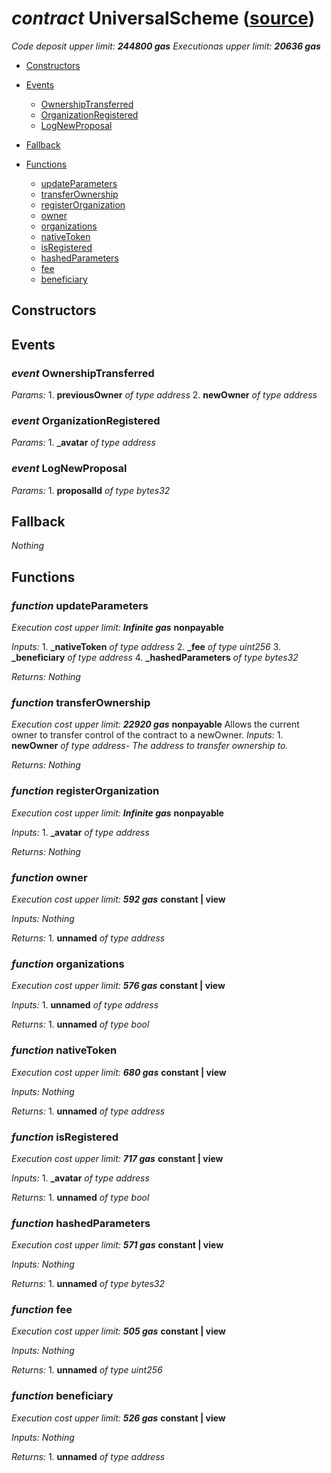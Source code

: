 # *contract* UniversalScheme ([source](https://github.com/daostack/daostack/tree/master/./contracts/universalSchemes/UniversalScheme.sol))
*Code deposit upper limit: **244800 gas***
*Executionas upper limit: **20636 gas***

- [Constructors](#constructors)

- [Events](#events)
    - [OwnershipTransferred](#event-ownershiptransferred)
    - [OrganizationRegistered](#event-organizationregistered)
    - [LogNewProposal](#event-lognewproposal)
- [Fallback](#fallback)
- [Functions](#functions)
    - [updateParameters](#function-updateparameters)
    - [transferOwnership](#function-transferownership)
    - [registerOrganization](#function-registerorganization)
    - [owner](#function-owner)
    - [organizations](#function-organizations)
    - [nativeToken](#function-nativetoken)
    - [isRegistered](#function-isregistered)
    - [hashedParameters](#function-hashedparameters)
    - [fee](#function-fee)
    - [beneficiary](#function-beneficiary)
## Constructors

## Events
### *event* OwnershipTransferred
*Params:*
    1. **previousOwner** *of type address*
    2. **newOwner** *of type address*


### *event* OrganizationRegistered
*Params:*
    1. **_avatar** *of type address*


### *event* LogNewProposal
*Params:*
    1. **proposalId** *of type bytes32*


## Fallback
*Nothing*
## Functions
### *function* updateParameters
*Execution cost upper limit: **Infinite gas***
**nonpayable**

*Inputs:*
    1. **_nativeToken** *of type address*
    2. **_fee** *of type uint256*
    3. **_beneficiary** *of type address*
    4. **_hashedParameters** *of type bytes32*

*Returns:*
*Nothing*


### *function* transferOwnership
*Execution cost upper limit: **22920 gas***
**nonpayable**
Allows the current owner to transfer control of the contract to a newOwner.
*Inputs:*
    1. **newOwner** *of type address- The address to transfer ownership to.*

*Returns:*
*Nothing*


### *function* registerOrganization
*Execution cost upper limit: **Infinite gas***
**nonpayable**

*Inputs:*
    1. **_avatar** *of type address*

*Returns:*
*Nothing*


### *function* owner
*Execution cost upper limit: **592 gas***
**constant | view**

*Inputs:*
*Nothing*

*Returns:*
    1. **unnamed** *of type address*


### *function* organizations
*Execution cost upper limit: **576 gas***
**constant | view**

*Inputs:*
    1. **unnamed** *of type address*

*Returns:*
    1. **unnamed** *of type bool*


### *function* nativeToken
*Execution cost upper limit: **680 gas***
**constant | view**

*Inputs:*
*Nothing*

*Returns:*
    1. **unnamed** *of type address*


### *function* isRegistered
*Execution cost upper limit: **717 gas***
**constant | view**

*Inputs:*
    1. **_avatar** *of type address*

*Returns:*
    1. **unnamed** *of type bool*


### *function* hashedParameters
*Execution cost upper limit: **571 gas***
**constant | view**

*Inputs:*
*Nothing*

*Returns:*
    1. **unnamed** *of type bytes32*


### *function* fee
*Execution cost upper limit: **505 gas***
**constant | view**

*Inputs:*
*Nothing*

*Returns:*
    1. **unnamed** *of type uint256*


### *function* beneficiary
*Execution cost upper limit: **526 gas***
**constant | view**

*Inputs:*
*Nothing*

*Returns:*
    1. **unnamed** *of type address*


